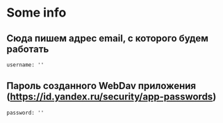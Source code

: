 # Some info
## Сюда пишем адрес email, с которого будем работать
```
username: ''
```
## Пароль созданного WebDav приложения (https://id.yandex.ru/security/app-passwords)
```
password: ''
```
